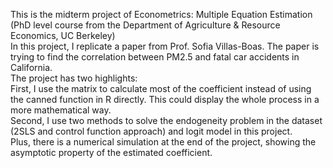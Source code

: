 This is the midterm project of Econometrics: Multiple Equation Estimation (PhD level course from the Department of Agriculture & Resource Economics, UC Berkeley)</br>
In this project, I replicate a paper from Prof. Sofia Villas-Boas. The paper is trying to find the correlation between PM2.5 and fatal car accidents in California.</br>
The project has two highlights:</br>
First, I use the matrix to calculate most of the coefficient instead of using the canned function in R directly. This could display the whole process in a more mathematical way.</br>
Second, I use two methods to solve the endogeneity problem in the dataset (2SLS and control function approach) and logit model in this project.</br>
Plus, there is a numerical simulation at the end of the project, showing the asymptotic property of the estimated coefficient.
